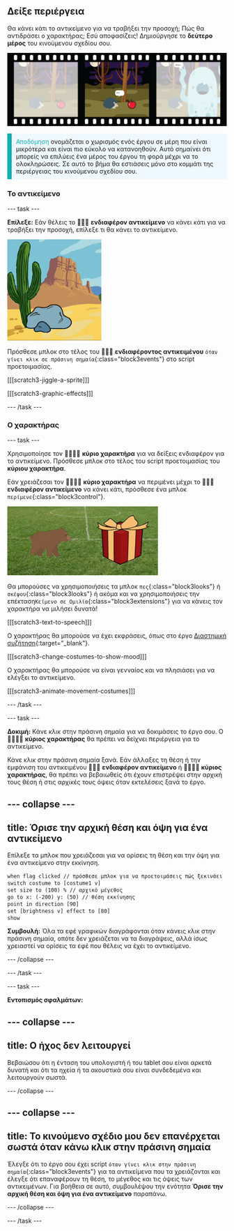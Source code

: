 ## Δείξε περιέργεια

Θα κάνει κάτι το αντικείμενο για να τραβήξει την προσοχή; Πώς θα αντιδράσει ο χαρακτήρας; Εσύ αποφασίζεις! Δημιούργησε το **δεύτερο μέρος** του κινούμενου σχεδίου σου.

![Μια ταινία με 3 καρέ. Το δεύτερο πλαίσιο επισημαίνεται. Το πλαίσιο δείχνει μια σκηνή με χαρακτήρα που σκέφτεται «χμμμμ» ενώ κοιτάζει ένα περίεργο αντικείμενο.](images/curiosity.png)

<p style="border-left: solid; border-width:10px; border-color: #0faeb0; background-color: aliceblue; padding: 10px;">
  <span style="color: #0faeb0">Αποδόμηση</span> ονομάζεται ο χωρισμός ενός έργου σε μέρη που είναι μικρότερα και είναι πιο εύκολο να κατανοηθούν. Αυτό σημαίνει ότι μπορείς να επιλύεις ένα μέρος του έργου τη φορά μέχρι να το ολοκληρώσεις. Σε αυτό το βήμα θα εστιάσεις μόνο στο κομμάτι της περιέργειας του κινούμενου σχεδίου σου.
</p>

### Το αντικείμενο

--- task ---

**Επίλεξε:** Εάν θέλεις το 🎂🎾🎁 **ενδιαφέρον αντικείμενο** να κάνει κάτι για να τραβήξει την προσοχή, επίλεξε τι θα κάνει το αντικείμενο.

![Ένα φόντο της ερήμου με έναν βράχο που κουνιέται πέρα δώθε.](images/jiggle.gif)

Πρόσθεσε μπλοκ στο τέλος του 🎂🎾🎁 **ενδιαφέροντος αντικειμένου** `όταν γίνει κλικ σε πράσινη σημαία`{:class="block3events"} στο script προετοιμασίας.

[[[scratch3-jiggle-a-sprite]]]

[[[scratch3-graphic-effects]]]

--- /task ---

### Ο χαρακτήρας

--- task ---

Χρησιμοποίησε τον 🐙👩‍🦼🦖 **κύριο χαρακτήρα** για να δείξεις ενδιαφέρον για το αντικείμενο. Πρόσθεσε μπλοκ στο τέλος του script προετοιμασίας του **κύριου χαρακτήρα**.

Εάν χρειάζεσαι τον 🐙👩‍🦼🦖 **κύριο χαρακτήρα** να περιμένει μέχρι το 🎂🎾🎁 **ενδιαφέρον αντικείμενο** να κάνει κάτι, πρόσθεσε ένα μπλοκ `περίμενε`{:class="block3control"}.

![Ένα φόντο της ερήμου με έναν βράχο που κουνιέται πέρα δώθε.](images/bear.gif)

Θα μπορούσες να χρησιμοποιήσεις τα μπλοκ `πες`{:class="block3looks"} ή `σκέψου`{:class="block3looks"} ή ακόμα και να χρησιμοποιήσεις την επέκταση`Κείμενο σε Ομιλία`{:class="block3extensions"} για να κάνεις τον χαρακτήρα να μιλήσει δυνατά!

[[[scratch3-text-to-speech]]]

Ο χαρακτήρας θα μπορούσε να έχει εκφράσεις, όπως στο έργο [Διαστημική συζήτηση](https://projects.raspberrypi.org/el-GR_loc/projects/space-talk){:target="_blank"}.

[[[scratch3-change-costumes-to-show-mood]]]

Ο χαρακτήρας θα μπορούσε να είναι γενναίος και να πλησιάσει για να ελέγξει το αντικείμενο.

[[[scratch3-animate-movement-costumes]]]

--- /task ---

--- task ---

**Δοκιμή:** Κάνε κλικ στην πράσινη σημαία για να δοκιμάσεις το έργο σου. Ο 🐙👩‍🦼🦖 **κύριος χαρακτήρας** θα πρέπει να δείχνει περιέργεια για το αντικείμενο.

Κάνε κλικ στην πράσινη σημαία ξανά. Εάν άλλαξες τη θέση ή την εμφάνιση του αντικειμένου 🎂🎾🎁 **ενδιαφέρον αντικείμενο** ή 🐙👩‍🦼🦖 **κύριος χαρακτήρας**, θα πρέπει να βεβαιωθείς ότι έχουν επιστρέψει στην αρχική τους θέση ή στις αρχικές τους όψεις όταν εκτελέσεις ξανά το έργο.

--- collapse ---
---
title: Όρισε την αρχική θέση και όψη για ένα αντικείμενο
---

Επίλεξε τα μπλοκ που χρειάζεσαι για να ορίσεις τη θέση και την όψη για ένα αντικείμενο στην εκκίνηση.

```blocks3
when flag clicked // πρόσθεσε μπλοκ για να προετοιμάσεις πώς ξεκινάει
switch costume to [costume1 v]
set size to (100) % // αρχικό μέγεθος
go to x: (-200) y: (50) // θέση εκκίνησης
point in direction [90]
set [brightness v] effect to [80]
show
```

**Συμβουλή:** Όλα τα εφέ γραφικών διαγράφονται όταν κάνεις κλικ στην πράσινη σημαία, οπότε δεν χρειάζεται να τα διαγράψεις, αλλά ίσως χρειαστεί να ορίσεις τα εφέ που θέλεις να έχει το αντικείμενο.

--- /collapse ---

--- /task ---

--- task ---

**Εντοπισμός σφαλμάτων:**

--- collapse ---
---
title: Ο ήχος δεν λειτουργεί
---

Βεβαιώσου ότι η ένταση του υπολογιστή ή του tablet σου είναι αρκετά δυνατή και ότι τα ηχεία ή τα ακουστικά σου είναι συνδεδεμένα και λειτουργούν σωστά.

--- /collapse ---

--- collapse ---
---
title: Το κινούμενο σχέδιο μου δεν επανέρχεται σωστά όταν κάνω κλικ στην πράσινη σημαία
---

Έλεγξε ότι το έργο σου έχει script `όταν γίνει κλικ στην πράσινη σημαία`{:class="block3events"} για τα αντικείμενα που τα χρειάζονται και έλεγξε ότι επαναφέρουν τη θέση, το μέγεθος και τις όψεις των αντικειμένων. Για βοήθεια σε αυτό, συμβουλέψου την ενότητα **Όρισε την αρχική θέση και όψη για ένα αντικείμενο** παραπάνω.

--- /collapse ---

--- /task ---


